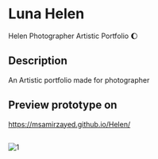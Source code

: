 # Luna Helen
Helen Photographer Artistic Portfolio 🌔

## Description

An Artistic portfolio made for photographer 

## Preview prototype on
https://msamirzayed.github.io/Helen/
##
![1](https://user-images.githubusercontent.com/83171236/197895657-214dcdec-b7ad-45e2-aaac-2e1621eafd86.png)


